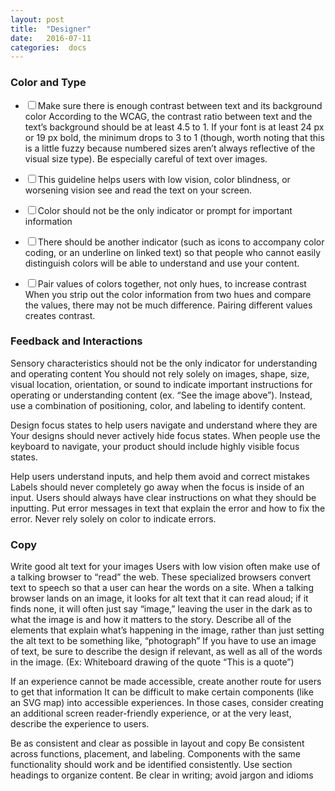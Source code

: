 ```yaml
---
layout: post
title:  "Designer"
date:   2016-07-11
categories:  docs
---
```


### Color and Type
- <input type="checkbox" id="1"><label for="1">Make sure there is enough contrast between text and its background color
    According to the WCAG, the contrast ratio between text and the text’s background should be at least 4.5 to 1. If your font is at least 24 px or 19 px bold, the minimum drops to 3 to 1 (though, worth noting that this is a little fuzzy because numbered sizes aren’t always reflective of the visual size type). Be especially careful of text over images.
  </label>

- <input type="checkbox" id="2"><label for="2">This guideline helps users with low vision, color blindness, or worsening vision see and read the text on your screen.
  </label>

- <input type="checkbox" id="3"><label for="3">Color should not be the only indicator or prompt for important information
  </label>

- <input type="checkbox" id="4"><label for="4">There should be another indicator (such as icons to accompany color coding, or an underline on linked text) so that people who cannot easily distinguish colors will be able to understand and use your content.
  </label>

- <input type="checkbox" id="5"><label for="5">Pair values of colors together, not only hues, to increase contrast
    When you strip out the color information from two hues and compare the values, there may not be much difference. Pairing different values creates contrast.
  </label>

### Feedback and Interactions
Sensory characteristics should not be the only indicator for understanding and operating content
You should not rely solely on images, shape, size, visual location, orientation, or sound to indicate important instructions for operating or understanding content (ex. “See the image above”). Instead, use a combination of positioning, color, and labeling to identify content.

Design focus states to help users navigate and understand where they are
Your designs should never actively hide focus states. When people use the keyboard to navigate, your product should include highly visible focus states.

Help users understand inputs, and help them avoid and correct mistakes
Labels should never completely go away when the focus is inside of an input. Users should always have clear instructions on what they should be inputting.
Put error messages in text that explain the error and how to fix the error. Never rely solely on color to indicate errors.

### Copy
Write good alt text for your images
Users with low vision often make use of a talking browser to “read” the web. These specialized browsers convert text to speech so that a user can hear the words on a site. When a talking browser lands on an image, it looks for alt text that it can read aloud; if it finds none, it will often just say “image,” leaving the user in the dark as to what the image is and how it matters to the story.
Describe all of the elements that explain what’s happening in the image, rather than just setting the alt text to be something like, “photograph”
If you have to use an image of text, be sure to describe the design if relevant, as well as all of the words in the image. (Ex: Whiteboard drawing of the quote “This is a quote”)

If an experience cannot be made accessible, create another route for users to get that information
It can be difficult to make certain components (like an SVG map) into accessible experiences. In those cases, consider creating an additional screen reader-friendly experience, or at the very least, describe the experience to users.

Be as consistent and clear as possible in layout and copy
Be consistent across functions, placement, and labeling. Components with the same functionality should work and be identified consistently. Use section headings to organize content.
Be clear in writing; avoid jargon and idioms
